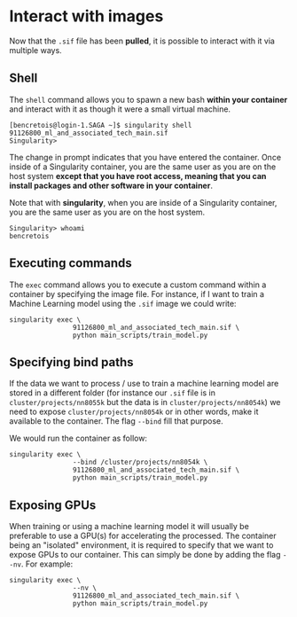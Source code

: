 # Interact with images

Now that the `.sif` file has been **pulled**, it is possible to interact with it via multiple ways.

## Shell

The `shell` command allows you to spawn a new bash **within your container** and interact with it as though it were a small virtual machine.

```
[bencretois@login-1.SAGA ~]$ singularity shell 91126800_ml_and_associated_tech_main.sif
Singularity>
```

The change in prompt indicates that you have entered the container. Once inside of a Singularity container, you are the same user as you are on the host system **except that you have root access, meaning that you can install packages and other software in your container**.

Note that with **singularity**, when you are inside of a Singularity container, you are the same user as you are on the host system.

```
Singularity> whoami
bencretois
```

## Executing commands

The `exec` command allows you to execute a custom command within a container by specifying the image file. For instance, if I want to train a Machine Learning model using the `.sif` image we could write:

```
singularity exec \
                91126800_ml_and_associated_tech_main.sif \
                python main_scripts/train_model.py
```

## Specifying bind paths

If the data we want to process / use to train a machine learning model are stored in a different folder (for instance our `.sif` file is in `cluster/projects/nn8055k` but the data is in `cluster/projects/nn8054k`) we need to expose `cluster/projects/nn8054k` or in other words, make it available to the container. The flag `--bind` fill that purpose. 

We would run the container as follow:

```
singularity exec \
                --bind /cluster/projects/nn8054k \
                91126800_ml_and_associated_tech_main.sif \
                python main_scripts/train_model.py
```

## Exposing GPUs

When training or using a machine learning model it will usually be preferable to use a GPU(s) for accelerating the processed. The container being an "isolated" environment, it is required to specify that we want to expose GPUs to our container. This can simply be done by adding the flag `--nv`. For example:

```
singularity exec \
                --nv \
                91126800_ml_and_associated_tech_main.sif \
                python main_scripts/train_model.py
```